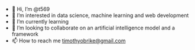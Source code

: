 - 👋 Hi, I’m @t569
- 👀 I’m interested in data science, machine learning and web development
- 🌱 I’m currently learning 
- 💞️ I’m looking to collaborate on an artificial intelligence model and a framework
- 📫 How to reach me timothyobrike@gmail.com

<!---
t569/t569 is a ✨ special ✨ repository because its `README.md` (this file) appears on your GitHub profile.
You can click the Preview link to take a look at your changes.
--->
